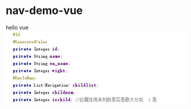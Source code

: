 # nav-demo-vue
hello vue
![Image text](https://github.com/1036875207/nav-data-springboot/blob/master/intro-img/database.png)<br>
